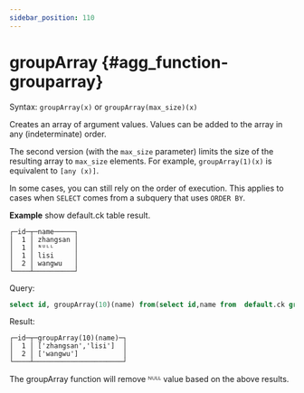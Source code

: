 ```yaml
---
sidebar_position: 110
---
```


# groupArray {#agg_function-grouparray}

Syntax: `groupArray(x)` or `groupArray(max_size)(x)`

Creates an array of argument values.
Values can be added to the array in any (indeterminate) order.

The second version (with the `max_size` parameter) limits the size of the resulting array to `max_size` elements. For example, `groupArray(1)(x)` is equivalent to `[any (x)]`.

In some cases, you can still rely on the order of execution. This applies to cases when `SELECT` comes from a subquery that uses `ORDER BY`.

**Example**
show default.ck table result.

``` text
┌─id─┬─name─────┐
│  1 │ zhangsan │
│  1 │ ᴺᵁᴸᴸ     │
│  1 │ lisi     │
│  2 │ wangwu   │
└────┴──────────┘

```

Query:

``` sql
select id, groupArray(10)(name) from(select id,name from  default.ck group by id,name order by id) group by id;
```

Result:

``` text
┌─id─┬─groupArray(10)(name)─┐
│  1 │ ['zhangsan','lisi']  │
│  2 │ ['wangwu']           │
└────┴──────────────────────┘
```

The groupArray function will remove ᴺᵁᴸᴸ value based on the above results.

